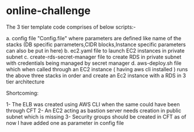 # online-challenge

The 3 tier template code comprises of below scripts:-

a. config file "Config.file" where parameters are defined like name of the stacks (DB specific parrameters,CIDR blocks,Instance specific parameters can also be put in here)
b. ec2.yaml file to launch EC2 instances in private subnet 
c. create-rds-secret-manager file to create RDS in private subnet with credentials being managed by secret manager
d. aws-deploy.sh file which when called through an EC2 instance ( having aws cli installed ) runs the above three stacks in order and create an Ec2 instance with a RDS in 3 tier architecture

Shortcoming:

1- The ELB was created using AWS CLI when the same could have been through CFT
2- An EC2 acting as bastion server needs creation in public subnet which is missing
3- Security groups should be created in CFT as of now I have added one as parameter in config file